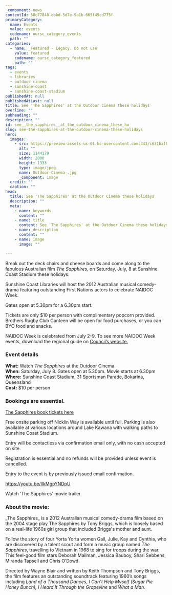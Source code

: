 ```yaml
---
_component: news
contentId: 50c77840-ebbd-5d7e-9a1b-665f45cd775f
primaryCategory:
  name: Events
  value: events
  codename: oursc_category_events
  path: ""
categories:
  - name: _Featured - Legacy. Do not use
    value: featured
    codename: oursc_category_featured
    path: ""
tags:
  - events
  - libraries
  - outdoor-cinema
  - sunshine-coast
  - sunshine-coast-stadium
publishedAt: null
publishedAtLast: null
title: See 'The Sapphires' at the Outdoor Cinema these holidays
overline: ""
subheading: ""
description: ""
id: see__the_sapphires__at_the_outdoor_cinema_these_ho
slug: see-the-sapphires-at-the-outdoor-cinema-these-holidays
hero:
  images:
    - src: https://preview-assets-us-01.kc-usercontent.com:443/c631baf8-1b46-001f-580c-d0001b68b4a8/146062ee-62e7-41ac-8d8c-b63f783f71ae/Outdoor-Cinema-.jpg
      alt: ""
      size: 1144179
      width: 2000
      height: 1333
      type: image/jpeg
      name: Outdoor-Cinema-.jpg
      _component: image
  credit: ""
  caption: ""
head:
  title: See 'The Sapphires' at the Outdoor Cinema these holidays
  description: ""
  meta:
    - name: keywords
      content: ""
    - name: title
      content: See 'The Sapphires' at the Outdoor Cinema these holidays
    - name: description
      content: ""
    - name: image
      image: ""

---
```

Break out the deck chairs and cheese boards and come along to the fabulous Australian film *The Sapphires,* on Saturday, July, 8 at Sunshine Coast Stadium these holidays.

Sunshine Coast Libraries will host the 2012 Australian musical comedy-drama featuring outstanding First Nations actors to celebrate NAIDOC Week.

Gates open at 5.30pm for a 6.30pm start.

Tickets are only $10 per person with complimentary popcorn provided. Brothers Rugby Club Canteen will be open for food purchases, or you can BYO food and snacks.

NAIDOC Week is celebrated from July 2-9. To see more NAIDOC Week events, download the regional guide on [Council’s website.](https://www.sunshinecoast.qld.gov.au/living-and-community/first-nations-partnerships/first-nations-events/naidoc)


### Event details

**What:** Watch *The Sapphires* at the Outdoor Cinema\
**When:** Saturday, July 8. Gates open at 5.30pm. Movie starts at 6.30pm\
**Where:** Sunshine Coast Stadium, 31 Sportsman Parade, Bokarina, Queensland\
**Cost:** $10 per person

### Bookings are essential.

[The Sapphires book tickets here](https://library.sunshinecoast.qld.gov.au/whats-on/see-the-sapphires-at-the-outdoor-cinema/)


Free onsite parking off Nicklin Way is available until full. Parking is also available at various locations around Lake Kawana with walking paths to Sunshine Coast Stadium.

Entry will be contactless via confirmation email only, with no cash accepted on site.

Registration is essential and no refunds will be provided unless event is cancelled.

Entry to the event is by previously issued email confirmation.

<https://youtu.be/IlkMgpYNDpU>


Watch 'The Sapphires' movie trailer.

### About the movie:

\_The Sapphires\_ is a 2012 Australian musical comedy-drama film based on the 2004 stage play The Sapphires by Tony Briggs, which is loosely based on a real-life 1960s girl group that included Briggs's mother and aunt. 

Follow the story of four Yorta Yorta women Gail, Julie, Kay and Cynthia, who are discovered by a talent scout and form a music group named *The Sapphires*, travelling to Vietnam in 1968 to sing for troops during the war. This feel-good film stars Deborah Mailman, Jessica Bauboy, Shari Sebbens, Miranda Tapsell and Chris O’Dowd.

Directed by Wayne Blair and written by Keith Thompson and Tony Briggs, the film features an outstanding soundtrack featuring 1960’s songs including *Land of a Thousand Dances*, *I Can't Help Myself (Sugar Pie Honey Bunch),* *I Heard It Through the Grapevine* and *What a Man.*
